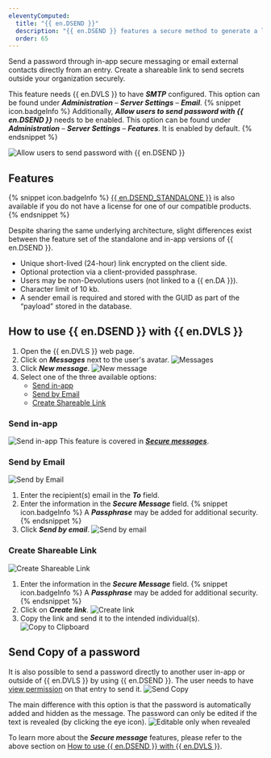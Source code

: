 ```yaml
---
eleventyComputed:
  title: "{{ en.DSEND }}"
  description: "{{ en.DSEND }} features a secure method to generate a link to share secrets instead of using insecure email to send sensitive data."
  order: 65
---
```

Send a password through in-app secure messaging or email external contacts directly from an entry. Create a shareable link to send secrets outside your organization securely.

This feature needs {{ en.DVLS }} to have ***SMTP*** configured. This option can be found under ***Administration*** – ***Server Settings*** – ***Email***.
{% snippet icon.badgeInfo %}
Additionally, ***Allow users to send password with {{ en.DSEND }}*** needs to be enabled. This option can be found under ***Administration*** – ***Server Settings*** – ***Features***. It is enabled by default.
{% endsnippet %}

![Allow users to send password with {{ en.DSEND }}](https://cdnweb.devolutions.net/docs/DVLS0000_2024_1.png)

## Features
{% snippet icon.badgeInfo %}
[{{ en.DSEND_STANDALONE }}](https://devolutions.net/devolutions-send/) is also available if you do not have a license for one of our compatible products.
{% endsnippet %}

Despite sharing the same underlying architecture, slight differences exist between the feature set of the standalone and in-app versions of {{ en.DSEND }}.

* Unique short-lived (24-hour) link encrypted on the client side.
* Optional protection via a client-provided passphrase.
* Users may be non-Devolutions users (not linked to a {{ en.DA }}).
* Character limit of 10 kb.
* A sender email is required and stored with the GUID as part of the “payload” stored in the database.

## How to use {{ en.DSEND }} with {{ en.DVLS }}
1. Open the {{ en.DVLS }} web page.
1. Click on ***Messages*** next to the user's avatar.
![Messages](https://cdnweb.devolutions.net/docs/DVLS0011_2024_1.png)
1. Click ***New message***.
![New message](https://cdnweb.devolutions.net/docs/DVLS0002_2024_1.png)
1. Select one of the three available options:
    * [Send in-app](#send-in-app)
    * [Send by Email](#send-by-email)
    * [Create Shareable Link](#create-shareable-link)

### Send in-app
![Send in-app](https://cdnweb.devolutions.net/docs/DVLS0009_2024_1.png)
This feature is covered in [***Secure messages***](/server/web-interface/messages/).

### Send by Email
![Send by Email](https://cdnweb.devolutions.net/docs/DVLS0003_2024_1.png)
1. Enter the recipient(s) email in the ***To*** field.
1. Enter the information in the ***Secure Message*** field.
   {% snippet icon.badgeInfo %}
   A ***Passphrase*** may be added for additional security.
   {% endsnippet %}
1. Click ***Send by email***.
![Send by email](https://cdnweb.devolutions.net/docs/DVLS0005_2024_1.png)

### Create Shareable Link
![Create Shareable Link](https://cdnweb.devolutions.net/docs/DVLS0004_2024_1.png)
1. Enter the information in the ***Secure Message*** field.
   {% snippet icon.badgeInfo %}
   A ***Passphrase*** may be added for additional security.
   {% endsnippet %}
1. Click on ***Create link***.
![Create link](https://cdnweb.devolutions.net/docs/DVLS0006_2024_1.png)
1. Copy the link and send it to the intended individual(s).
![Copy to Clipboard](https://cdnweb.devolutions.net/docs/DVLS0007_2024_1.png)

## Send Copy of a password
It is also possible to send a password directly to another user in-app or outside of {{ en.DVLS }} by using {{ en.DSEND }}. The user needs to have [view permission](/server/web-interface/user-groups-based-security/permissions/) on that entry to send it.
![Send Copy](https://cdnweb.devolutions.net/docs/DVLS0008_2024_1.png)

The main difference with this option is that the password is automatically added and hidden as the message. The password can only be edited if the text is revealed (by clicking the eye icon).
![Editable only when revealed](https://cdnweb.devolutions.net/docs/DVLS0010_2024_1.png)

To learn more about the ***Secure message*** features, please refer to the above section on [How to use {{ en.DSEND }} with {{ en.DVLS }}](#how-to-use-devolutions-send-with-devolutions-server).
